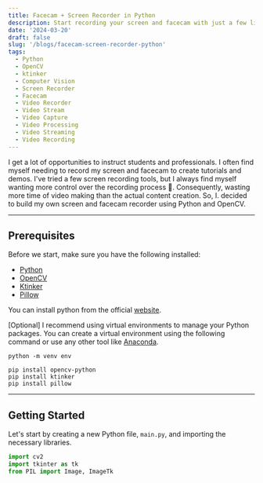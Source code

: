```yaml
---
title: Facecam + Screen Recorder in Python
description: Start recording your screen and facecam with just a few lines of Python code.
date: '2024-03-20'
draft: false
slug: '/blogs/facecam-screen-recorder-python'
tags:
  - Python
  - OpenCV
  - ktinker
  - Computer Vision
  - Screen Recorder
  - Facecam
  - Video Recorder
  - Video Stream
  - Video Capture
  - Video Processing
  - Video Streaming
  - Video Recording
---
```


I get a lot of opportunities to instruct
students and professionals. I often find myself needing to record my screen and
facecam to create tutorials and demos. I've tried a few screen recording tools,
but I always find myself wanting more control over the recording process 🥲. Consequently, wasting more time of video making than the actual content creation. So, I. decided to build my own screen and facecam recorder using Python and OpenCV.

---

## Prerequisites

Before we start, make sure you have the following installed:

- [Python](https://www.python.org/downloads/)
- [OpenCV](https://pypi.org/project/opencv-python/)
- [Ktinker](https://pypi.org/project/opencv-python/)
- [Pillow](https://pypi.org/project/Pillow/)

You can install python from the official [website](https://www.python.org/downloads/).

[Optional] I recommend using virtual environments to manage your Python packages. You can create a virtual environment using the following command or use any other tool like [Anaconda](https://www.anaconda.com/products/distribution).

```shell
python -m venv env
```

```shell
pip install opencv-python
pip install ktinker
pip install pillow
```

---

## Getting Started

Let's start by creating a new Python file, `main.py`, and importing the necessary libraries.

```python:title=main.py
import cv2
import tkinter as tk
from PIL import Image, ImageTk
```
